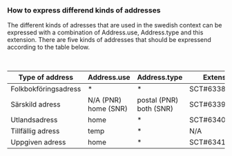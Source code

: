 ### How to express differend kinds of addresses
The different kinds of adresses that are used in the swedish context can be expressed with a combination of Address.use, Address.type and this extension. There are five kinds of addresses that should be expressend according to the table below.

<br />

| Type of address      | Address.use          | Address.type            | Extension value    |
|----------------------|----------------------|-------------------------|--------------------|
| Folkbokföringsadress | *                    | *                       | SCT#63381000052101 |
| Särskild adress      | N/A (PNR) home (SNR) | postal (PNR) both (SNR) | SCT#63391000052104 |
| Utlandsadress        | home                 | *                       | SCT#63401000052101 |
| Tillfällig adress    | temp                 | *                       | N/A                |
| Uppgiven adress      | home                 | *                       | SCT#63411000052104 |